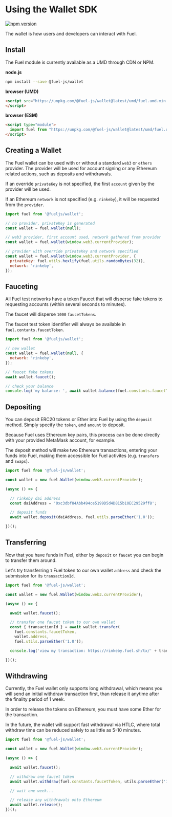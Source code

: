 Using the Wallet SDK
===

[![npm version](https://badge.fury.io/js/%40fuel-js%2Fwallet.svg)](https://badge.fury.io/js/%40fuel-js%2Fwallet)

The wallet is how users and developers can interact with Fuel.

Install
---

The Fuel module is currently available as a UMD through CDN or NPM.

**node.js**

```bash
npm install --save @fuel-js/wallet
```

**browser (UMD)**

```html
<script src="https://unpkg.com/@fuel-js/wallet@latest/umd/fuel.umd.min.js" type="text/javascript">
</script>
```

**browser (ESM)**

```html
<script type="module">
  import fuel from "https://unpkg.com/@fuel-js/wallet@latest/umd/fuel.umd.min.js";
</script>
```

Creating a Wallet
---
The Fuel wallet can be used with or without a standard `web3` or `ethers` provider. The provider will be used for account signing or any Ethereum related actions, such as deposits and withdrawals.

If an override `privateKey` is not specified, the first `account` given by the provider will be used.

If an Ethereum `network` is not specified (e.g. `rinkeby`), it will be requested from the `provider`.

```js
import fuel from '@fueljs/wallet';

// no provider, privateKey is generated
const wallet = fuel.wallet(null);

// web3 provider, first account used, network gathered from provider
const wallet = fuel.wallet(window.web3.currentProvider);

// provider with override privateKey and network specified
const wallet = fuel.wallet(window.web3.currentProvider, {
  privateKey: fuel.utils.hexlify(fuel.utils.randomBytes(32)),
  network: 'rinkeby',
});
```

Fauceting
---

All Fuel test networks have a token Faucet that will disperse fake tokens to requesting accounts (within several seconds to minutes).

The faucet will disperse `1000` `faucetTokens`.

The faucet test token identifier will always be available in `fuel.contants.faucetToken`.

```js
import fuel from '@fueljs/wallet';

// new wallet
const wallet = fuel.wallet(null, {
  network: 'rinkeby',
});

// faucet fake tokens
await wallet.faucet();

// check your balance
console.log('my balance: ', await wallet.balance(fuel.constants.faucetToken));
```


Depositing
---

You can deposit ERC20 tokens or Ether into Fuel by using the `deposit` method. Simply specify the `token`, and `amount` to deposit.

Because Fuel uses Ethereum key pairs, this process can be done directly with your provided MetaMask account, for example.

The deposit method will make two Ethereum transactions, entering your funds into Fuel, making them accessible for Fuel activites (e.g. `transfers` and `swaps`).

```js
import fuel from '@fuel-js/wallet';

const wallet = new fuel.Wallet(window.web3.currentProvider);

(async () => {

  // rinkeby dai address
  const daiAddress = '0xc3dbf84Abb494ce5199D5d4D815b10EC29529ff8';

  // deposit funds
  await wallet.deposit(daiAddress, fuel.utils.parseEther('1.0'));

})();
```

Transferring
---

Now that you have funds in Fuel, either by `deposit` or `faucet` you can begin to transfer them around.

Let's try transferring `1` Fuel token to our own wallet `address` and check the submission for its `transactionId`.

```js
import fuel from '@fuel-js/wallet';

const wallet = new fuel.Wallet(window.web3.currentProvider);

(async () => {

  await wallet.faucet();

  // transfer one faucet token to our own wallet
  const { transactionId } = await wallet.transfer(
    fuel.constants.faucetToken,
    wallet.address,
    fuel.utils.parseEther('1.0'));

  console.log('view my transaction: https://rinkeby.fuel.sh/tx/' + transactionId);

})();
```

Withdrawing
---

Currently, the Fuel wallet only supports long withdrawal, which means you will send an initial withdraw transaction first, than release it anytime after the finality period of 1 week.

In order to release the tokens on Ethereum, you must have some Ether for the transaction.

In the future, the wallet will support fast withdrawal via HTLC, where total withdraw time can be reduced safely to as little as 5-10 minutes.

```js
import fuel from '@fuel-js/wallet';

const wallet = new fuel.Wallet(window.web3.currentProvider);

(async () => {

  await wallet.faucet();

  // withdraw one faucet token
  await wallet.withdraw(fuel.constants.faucetToken, utils.parseEther('1.0'));

  // wait one week...

  // release any withdrawals onto Ethereum
  await wallet.release();
})();
```
